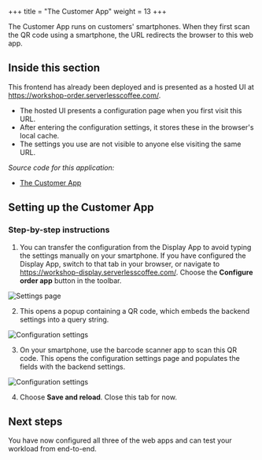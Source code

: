 +++
title = "The Customer App"
weight = 13
+++

The Customer App runs on customers' smartphones. When they first scan the QR code using a smartphone, the URL redirects the browser to this web app.

## Inside this section

This frontend has already been deployed and is presented as a hosted UI at https://workshop-order.serverlesscoffee.com/.

- The hosted UI presents a configuration page when you first visit this URL.
- After entering the configuration settings, it stores these in the browser's local cache.
- The settings you use are not visible to anyone else visiting the same URL.

*Source code for this application:*
* [The Customer App ](#)

## Setting up the Customer App

### Step-by-step instructions ###

1. You can transfer the configuration from the Display App to avoid typing the settings manually on your smartphone. If you have configured the Display App, switch to that tab in your browser, or navigate to https://workshop-display.serverlesscoffee.com/. Choose the **Configure order app** button in the toolbar.

![Settings page](/images/se-mod3-backend-OrderNew1.png)

2. This opens a popup containing a QR code, which embeds the backend settings into a query string.

![Configuration settings](/images/se-mod3-frontends-customer2.png)

3. On your smartphone, use the barcode scanner app to scan this QR code. This opens the configuration settings page and populates the fields with the backend settings.

![Configuration settings](/images/se-mod3-frontends-customer3.png)

4. Choose **Save and reload**. Close this tab for now.

## Next steps

You have now configured all three of the web apps and can test your workload from end-to-end.